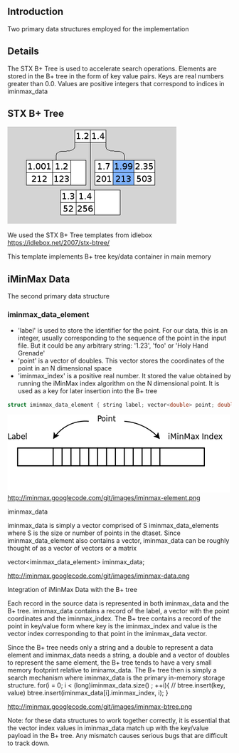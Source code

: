 ## Introduction

Two primary data structures employed for the implementation

## Details

The STX B+ Tree is used to accelerate search operations. Elements are stored in the B+ tree in the form of key value pairs. Keys are real numbers greater than 0.0. Values are positive integers that correspond to indices in iminmax_data

## STX B+ Tree

![STX B+ Tree](/images/b-tree.png)

We used the STX B+ Tree templates from idlebox https://idlebox.net/2007/stx-btree/

This template implements B+ tree key/data container in main memory

## iMinMax Data

The second primary data structure

### iminmax_data_element

* 'label' is used to store the identifier for the point. 
For our data, this is an integer, usually corresponding to the 
sequence of the point in the input file. 
But it could be any arbitrary string: '1.23', 'foo' or 'Holy Hand Grenade'
* 'point' is a vector of doubles. This vector stores the coordinates 
of the point in an N dimensional space
* 'iminmax_index' is a positive real number. It stored the value 
obtained by running the iMinMax index algorithm on the N dimensional point. 
It is used as a key for later insertion into the B+ tree

```C++
struct iminmax_data_element { string label; vector<double> point; double iminmax_index; };
```

![iMinMax Data Element](/images/iminmax-element.png)
http://iminmax.googlecode.com/git/images/iminmax-element.png

iminmax_data

iminmax_data is simply a vector comprised of S iminmax_data_elements where S is the size or number of points in the dtaset. Since iminmax_data_element also contains a vector, iminmax_data can be roughly thought of as a vector of vectors or a matrix

vector<iminmax_data_element> iminmax_data;

http://iminmax.googlecode.com/git/images/iminmax-data.png

Integration of iMinMax Data with the B+ tree

Each record in the source data is represented in both iminmax_data and the B+ tree. iminmax_data contains a record of the label, a vector with the point coordinates and the iminmax_index. The B+ tree contains a record of the point in key/value form where key is the iminmax_index and value is the vector index corresponding to that point in the iminmax_data vector.

Since the B+ tree needs only a string and a double to represent a data element and iminmax_data needs a string, a double and a vector of doubles to represent the same element, the B+ tree tends to have a very small memory footprint relative to iminamx_data. The B+ tree then is simply a search mechanism where iminmax_data is the primary in-memory storage structure. for(i = 0; i < (long)iminmax_data.size() ; ++i){ // btree.insert(key, value) btree.insert(iminmax_data[i].iminmax_index, i); }

http://iminmax.googlecode.com/git/images/iminmax-btree.png

Note: for these data structures to work together correctly, it is essential that the vector index values in iminmax_data match up with the key/value payload in the B+ tree. Any mismatch causes serious bugs that are difficult to track down.

